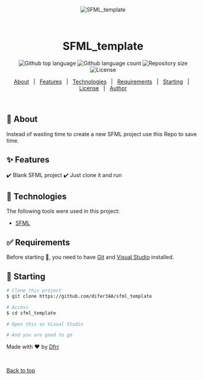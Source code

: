 <div align="center" id="top"> 
  <img src="./.github/app.gif" alt="SFML_template" />

  &#xa0;

  <!-- <a href="https://sfml_template.netlify.app">Demo</a> -->
</div>

<h1 align="center">SFML_template</h1>

<p align="center">
  <img alt="Github top language" src="https://img.shields.io/github/languages/top/difer34A/sfml_template?color=56BEB8">

  <img alt="Github language count" src="https://img.shields.io/github/languages/count/difer34A/sfml_template?color=56BEB8">

  <img alt="Repository size" src="https://img.shields.io/github/repo-size/difer34A/sfml_template?color=56BEB8">

  <img alt="License" src="https://img.shields.io/github/license/difer34A/sfml_template?color=56BEB8">

  <!-- <img alt="Github issues" src="https://img.shields.io/github/issues/difer34A/sfml_template?color=56BEB8" /> -->

  <!-- <img alt="Github forks" src="https://img.shields.io/github/forks/difer34A/sfml_template?color=56BEB8" /> -->

  <!-- <img alt="Github stars" src="https://img.shields.io/github/stars/difer34A/sfml_template?color=56BEB8" /> -->
</p>

<!-- Status -->

<!-- <h4 align="center"> 
	🚧  SFML_template 🚀 Under construction...  🚧
</h4> 

<hr> -->

<p align="center">
  <a href="#dart-about">About</a> &#xa0; | &#xa0; 
  <a href="#sparkles-features">Features</a> &#xa0; | &#xa0;
  <a href="#rocket-technologies">Technologies</a> &#xa0; | &#xa0;
  <a href="#white_check_mark-requirements">Requirements</a> &#xa0; | &#xa0;
  <a href="#checkered_flag-starting">Starting</a> &#xa0; | &#xa0;
  <a href="#memo-license">License</a> &#xa0; | &#xa0;
  <a href="https://github.com/difer34A" target="_blank">Author</a>
</p>

<br>

## :dart: About ##

Instead of wasting time to create a new SFML project use this Repo to save time.

## :sparkles: Features ##

:heavy_check_mark: Blank SFML project
:heavy_check_mark: Just clone it and run

## :rocket: Technologies ##

The following tools were used in this project:

- [SFML](https://www.sfml-dev.org/)

## :white_check_mark: Requirements ##

Before starting :checkered_flag:, you need to have [Git](https://git-scm.com) and [Visual Studio](https://visualstudio.microsoft.com/) installed.

## :checkered_flag: Starting ##

```bash
# Clone this project
$ git clone https://github.com/difer34A/sfml_template

# Access
$ cd sfml_template

# Open this on Visual Studio

# And you are good to go

```


Made with :heart: by <a href="https://github.com/difer34A" target="_blank">Dfrr</a>

&#xa0;

<a href="#top">Back to top</a>

